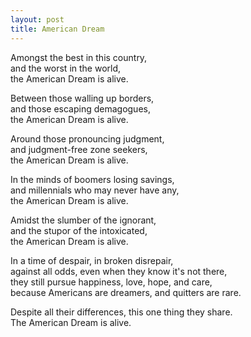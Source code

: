 ```yaml
---
layout: post
title: American Dream
---
```


Amongst the best in this country,  
and the worst in the world,  
the American Dream is alive.

Between those walling up borders,  
and those escaping demagogues,  
the American Dream is alive.

Around those pronouncing judgment,  
and judgment-free zone seekers,  
the American Dream is alive.

In the minds of boomers losing savings,  
and millennials who may never have any,  
the American Dream is alive.

Amidst the slumber of the ignorant,  
and the stupor of the intoxicated,  
the American Dream is alive.

In a time of despair, in broken disrepair,  
against all odds, even when they know it's not there,  
they still pursue happiness, love, hope, and care,  
because Americans are dreamers, and quitters are rare.  

Despite all their differences, this one thing they share.  
The American Dream is alive.
